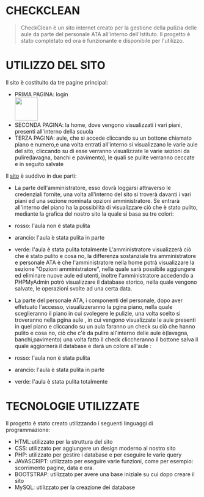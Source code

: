 # CHECKCLEAN
  >CheckClean è un sito internet creato per la gestione della pulizia delle aule da parte del personale ATA all'interno dell'Istituto.
  Il progetto è stato completato ed ora è funzionante e disponibile per l'utilizzo.

# UTILIZZO DEL SITO
Il sito è costituito da tre pagine principal:
  - PRIMA PAGINA: login <br/>
    <img src="https://drive.google.com/file/d/1EL3bI6GW6pqkGQvZgjbAn81jwtlWDGpE/view?usp=sharing" width=60 />
  - SECONDA PAGINA: la home, dove vengono visualizzati i vari piani, presenti all'interno della scuola
  - TERZA PAGINA: aule, che si accede cliccando su un bottone chiamato piano e numero,e una volta entrati all'interno si visualizzano le varie aule del sito, cliccando su di         esse verranno visualizzate le varie sezioni da pulire(lavagna, banchi e pavimento), le quali se pulite verranno ceccate e in seguito salvate

Il [sito](http://34.107.106.86/index.php) è suddivo in due parti:

- La parte dell'amministratore, esso dovrà loggarsi attraverso le credenziali fornite, una volta all'interno del sito si troverà davanti i vari piani ed una sezione 
nominata opzioni amministratore. Se entrarà all'interno del piano ha la possibilità di visualizzare ciò che è stato pulito, mediante la grafica del nostro sito la quale si basa
su tre colori:
- rosso: l'aula non è stata pulita
- arancio: l'aula è stata pulita in parte  
- verde: l'aula è stata pulita totalmente
L'amministratore visualizzerà ciò che è stato pulito e cosa no, la differenza sostanziale tra amministratore e personale ATA è che l'amministratore nella home potrà visualizzare
la sezione "Opzioni amministratore", nella quale sarà possibile aggiungere ed eliminare nuove aule ed utenti, inoltre l'amministratore accedendo a PHPMyAdmin potrò visualizzare 
il database storico, nella  quale vengono salvate, le operazioni svolte ad una certa data.

- La parte del personale ATA, i componenti del personale, dopo aver effetuato l'accesso, visualizzeranno la pgina piano, nella quale sceglieranno il piano in cui svolegere le pulizie,
una volta scelto si troveranno nella pgina aule , in cui vengono visualizzate le aule presenti in quel piano e cliccando su un aula faranno un check su ciò che hanno pulito e cosa no,
 ciò che c'è da pulire all'interno delle aule è(lavagna, banchi,pavimento) una volta fatto il check cliccheranno il bottone salva il quale aggiornerà il database e darà un colore all'aule :
- rosso: l'aula non è stata pulita
- arancio: l'aula è stata pulita in parte  
- verde: l'aula è stata pulita totalmente


# TECNOLOGIE UTILIZZATE
Il progetto è stato creato utilizzando i seguenti linguaggi di programmazione:
- HTML:utilizzato per la struttura del sito
- CSS: utilizzato per aggiungere un design moderno al nostro sito
- PHP: utilizzato per gestire i database e per eseguire le varie query
- JAVASCRIPT: utilizzato per eseguire varie funzioni, come per esempio: scorrimento pagine, data e ora.
- BOOTSTRAP: utilizzato per avere una base iniziale su cui dopo creare il sito
- MySQL: utilizzato per la creazione dei database

